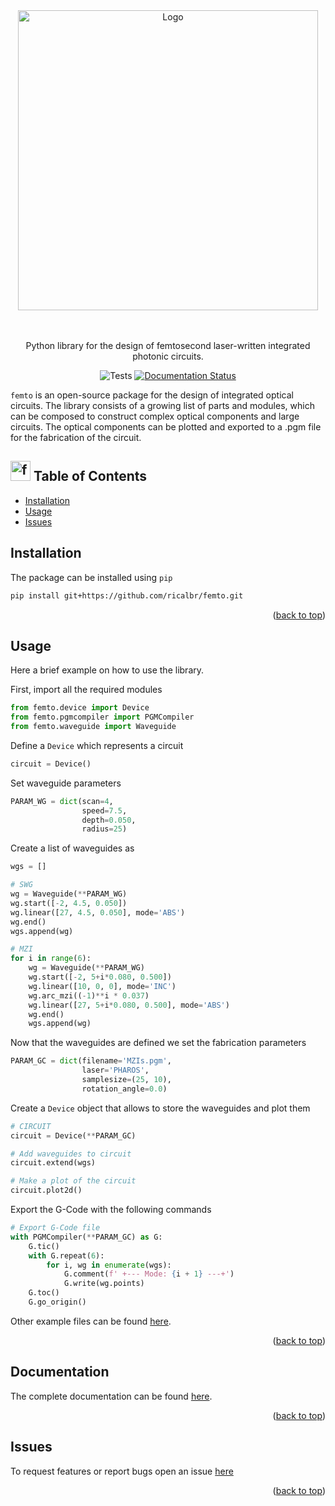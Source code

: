 <div id="top"></div>

<div align="center">
  <picture>
    <source media="(prefers-color-scheme: dark)" srcset="https://user-images.githubusercontent.com/45992199/205449527-d349ee82-39fb-4e1f-b25b-dbd2260ad9a4.svg" width="480">
    <img alt="Logo" src="https://user-images.githubusercontent.com/45992199/205449385-341529d6-0575-430c-a0b4-62f50579db19.svg" width="480">
  </picture>
</div>

<p align="center">
  <br>
  <br>
  Python library for the design of femtosecond laser-written integrated photonic circuits.
</p>

<div align="center">

![Tests](https://github.com/ricalbr/femto/actions/workflows/tests.yml/badge.svg)
[![Documentation Status](https://readthedocs.org/projects/femto/badge/?version=latest)](https://femto.readthedocs.io/en/latest/?badge=latest)

</div>

`femto` is an open-source package for the design of integrated optical circuits.
The library consists of a growing list of parts and modules, which can be composed to construct complex optical components and large circuits.
The optical components can be plotted and exported to a .pgm file for the fabrication of the circuit.

## <img src="https://mir-s3-cdn-cf.behance.net/project_modules/disp/511fdf30195555.560572b7c51e9.gif" alt="femto logo" width="32"> Table of Contents

- [Installation](#installation)
- [Usage](#usage)
- [Issues](#issues)
<!-- * [License](#license) -->

## Installation

The package can be installed using `pip`

```bash
pip install git+https://github.com/ricalbr/femto.git
```

<p align="right">(<a href="#top">back to top</a>)</p>

## Usage

Here a brief example on how to use the library.

First, import all the required modules

```python
from femto.device import Device
from femto.pgmcompiler import PGMCompiler
from femto.waveguide import Waveguide
```

Define a `Device` which represents a circuit

```python
circuit = Device()
```

Set waveguide parameters

```python
PARAM_WG = dict(scan=4,
                speed=7.5,
                depth=0.050,
                radius=25)
```

Create a list of waveguides as

```python
wgs = []

# SWG
wg = Waveguide(**PARAM_WG)
wg.start([-2, 4.5, 0.050])
wg.linear([27, 4.5, 0.050], mode='ABS')
wg.end()
wgs.append(wg)

# MZI
for i in range(6):
    wg = Waveguide(**PARAM_WG)
    wg.start([-2, 5+i*0.080, 0.500])
    wg.linear([10, 0, 0], mode='INC')
    wg.arc_mzi((-1)**i * 0.037)
    wg.linear([27, 5+i*0.080, 0.500], mode='ABS')
    wg.end()
    wgs.append(wg)
```

Now that the waveguides are defined we set the fabrication parameters

```python
PARAM_GC = dict(filename='MZIs.pgm',
                laser='PHAROS',
                samplesize=(25, 10),
                rotation_angle=0.0)
```

Create a `Device` object that allows to store the waveguides and plot them

```python
# CIRCUIT
circuit = Device(**PARAM_GC)

# Add waveguides to circuit
circuit.extend(wgs)

# Make a plot of the circuit
circuit.plot2d()
```

Export the G-Code with the following commands

```python
# Export G-Code file
with PGMCompiler(**PARAM_GC) as G:
    G.tic()
    with G.repeat(6):
        for i, wg in enumerate(wgs):
            G.comment(f' +--- Mode: {i + 1} ---+')
            G.write(wg.points)
    G.toc()
    G.go_origin()

```

Other example files can be found [here](https://github.com/ricalbr/femto/tree/main/examples).

<p align="right">(<a href="#top">back to top</a>)</p>

## Documentation
The complete documentation can be found [here](https://femto.readthedocs.io/en/latest/).

<p align="right">(<a href="#top">back to top</a>)</p>

## Issues

To request features or report bugs open an issue [here](https://github.com/ricalbr/femto/issues)

<p align="right">(<a href="#top">back to top</a>)</p>
